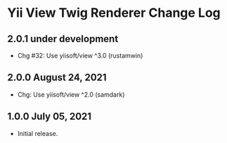 # Yii View Twig Renderer Change Log

## 2.0.1 under development

- Chg #32: Use yiisoft/view ^3.0 (rustamwin)

## 2.0.0 August 24, 2021

- Chg: Use yiisoft/view ^2.0 (samdark)

## 1.0.0 July 05, 2021

- Initial release.
